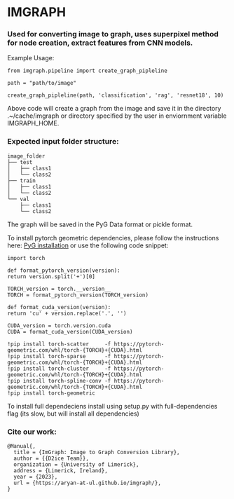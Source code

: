 # IMGRAPH 

### Used for converting image to graph, uses superpixel method for node creation, extract features from CNN models. 

Example Usage: 

```
from imgraph.pipeline import create_graph_pipleline

path = "path/to/image"

create_graph_pipleline(path, 'classification', 'rag', 'resnet18', 10)

```

 Above code will create a graph from the image and save it in the directory .~/cache/imgraph or directory specified by the user in enviornment variable IMGRAPH_HOME.


### Expected input folder structure: 

```
image_folder
├── test
│   ├── class1
│   └── class2
├── train
│   ├── class1
│   └── class2
└── val
    ├── class1
    └── class2
```


 The graph will be saved in the PyG Data format or pickle format.

 To install pytorch geometric dependencies, please follow the instructions here: [PyG installation](https://pytorch-geometric.readthedocs.io/en/latest/notes/installation.html) or use the following code snippet:

    
```
import torch

def format_pytorch_version(version):
return version.split('+')[0]

TORCH_version = torch.__version__
TORCH = format_pytorch_version(TORCH_version)

def format_cuda_version(version):
return 'cu' + version.replace('.', '')

CUDA_version = torch.version.cuda
CUDA = format_cuda_version(CUDA_version)

!pip install torch-scatter     -f https://pytorch-geometric.com/whl/torch-{TORCH}+{CUDA}.html
!pip install torch-sparse      -f https://pytorch-geometric.com/whl/torch-{TORCH}+{CUDA}.html
!pip install torch-cluster     -f https://pytorch-geometric.com/whl/torch-{TORCH}+{CUDA}.html
!pip install torch-spline-conv -f https://pytorch-geometric.com/whl/torch-{TORCH}+{CUDA}.html
!pip install torch-geometric 

```

 To install full dependeciens install using setup.py with full-dependencies flag (its slow, but will install all dependencies)


### Cite our work: 

```
@Manual{,
  title = {ImGraph: Image to Graph Conversion Library},
  author = {{D2ice Team}},
  organization = {University of Limerick},
  address = {Limerick, Ireland},
  year = {2023},
  url = {https://aryan-at-ul.github.io/imgraph/},
}
```

